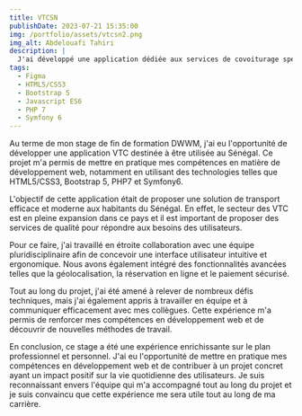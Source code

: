 ```yaml
---
title: VTCSN
publishDate: 2023-07-21 15:35:00
img: /portfolio/assets/vtcsn2.png
img_alt: Abdelouafi Tahiri
description: |
  J'ai développé une application dédiée aux services de covoiturage spécifiquement pour le Sénégal.
tags:
  - Figma
  - HTML5/CSS3
  - Bootstrap 5
  - Javascript ES6
  - PHP 7
  - Symfony 6
---
```


Au terme de mon stage de fin de formation DWWM, j'ai eu l'opportunité de développer une application VTC destinée à être utilisée au Sénégal. Ce projet m'a permis de mettre en pratique mes compétences en matière de développement web, notamment en utilisant des technologies telles que HTML5/CSS3, Bootstrap 5, PHP7 et Symfony6.

L'objectif de cette application était de proposer une solution de transport efficace et moderne aux habitants du Sénégal. En effet, le secteur des VTC est en pleine expansion dans ce pays et il est important de proposer des services de qualité pour répondre aux besoins des utilisateurs.

Pour ce faire, j'ai travaillé en étroite collaboration avec une équipe pluridisciplinaire afin de concevoir une interface utilisateur intuitive et ergonomique. Nous avons également intégré des fonctionnalités avancées telles que la géolocalisation, la réservation en ligne et le paiement sécurisé.

Tout au long du projet, j'ai été amené à relever de nombreux défis techniques, mais j'ai également appris à travailler en équipe et à communiquer efficacement avec mes collègues. Cette expérience m'a permis de renforcer mes compétences en développement web et de découvrir de nouvelles méthodes de travail.

En conclusion, ce stage a été une expérience enrichissante sur le plan professionnel et personnel. J'ai eu l'opportunité de mettre en pratique mes compétences en développement web et de contribuer à un projet concret ayant un impact positif sur la vie quotidienne des utilisateurs. Je suis reconnaissant envers l'équipe qui m'a accompagné tout au long du projet et je suis convaincu que cette expérience me sera utile tout au long de ma carrière.

